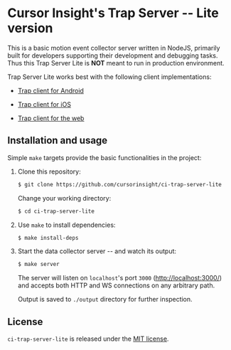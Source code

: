 # Cursor Insight's Trap Server -- Lite version

This is a basic motion event collector server written in NodeJS, primarily
built for developers supporting their development and debugging tasks.  Thus
this Trap Server Lite is **NOT** meant to run in production environment.

Trap Server Lite works best with the following client implementations:

*   [Trap client for Android]

*   [Trap client for iOS]

*   [Trap client for the web]

## Installation and usage

Simple `make` targets provide the basic functionalities in the project:

1.  Clone this repository:

    ```sh
    $ git clone https://github.com/cursorinsight/ci-trap-server-lite
    ```

    Change your working directory:

    ```sh
    $ cd ci-trap-server-lite
    ```

2.  Use `make` to install dependencies:

    ```sh
    $ make install-deps
    ```

3.  Start the data collector server -- and watch its output:

    ```sh
    $ make server
    ```

    The server will listen on `localhost`'s port `3000`
    (<http://localhost:3000/>) and accepts both HTTP and WS connections on any
    arbitrary path.

    Output is saved to `./output` directory for further inspection.

## License

`ci-trap-server-lite` is released under the [MIT license].

[MIT license]: https://github.com/cursorinsight/ci-trap-server-lite/blob/master/LICENSE
[Trap client for Android]: https://github.com/cursorinsight/ci-trap-android
[Trap client for iOS]: https://github.com/cursorinsight/ci-trap-ios
[Trap client for the web]: https://github.com/cursorinsight/ci-trap-web
